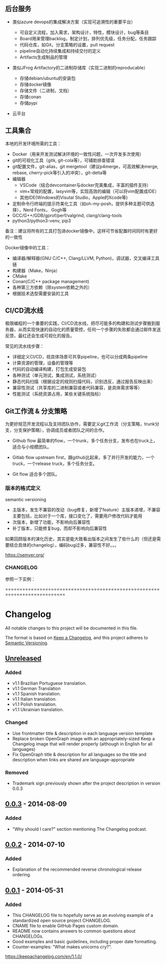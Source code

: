 ## 后台服务
- 类似azure devops的集成解决方案（实现可追溯性的重要平台）
  - 可自定义流程，加入需求，架构设计，特性，模块设计，bug等条目
  - Board用来管理backlog，制定计划，排列优先级，任务分配，任务跟踪
  - 代码仓库，如Git，分支策略的设置，pull request
  - pipeline自动化持续集成和持续交付的定义
  - Artifacts生成制品的管理

- 类似JFrog Artifactory的二进制存储库（实现二进制的reproducable）
  - 存储debian/ubuntu的安装包
  - 存储docker镜像
  - 存储文件（二进制，文档）
  - 存储conan
  - 存储pypi

- 云平台

## 工具集合
本地的开发环境所需的工具：
- Docker（用来开发测试解决环境的一致性问题，一次开发多次使用）
- git的可视化工具（gitk, git-cola等），可辅助排查错误
- git配置文件，git-alias，git mergetool（建议p4merge，可高效解决merge, rebase, cherry-pick等引入的冲突），git-delta等
- 编辑器
  - VSCode（结合devcontainer与docker完美集成，丰富的插件支持）
  - vim+常规的配置，lasyvim等，实现高效的编辑（可以将vim配置成IDE）
  - 其他IDE(Windows的Visutal Studio，Apple的Xcode等)
- 定制命令行终端的提示符美化工具（如oh-my-posh，提供多种主题可供选择），Nerd Fonts， Gogh等
- GCC/G++/GDB/gprof/perf/valgrind, clang/clang-tools
- python3/python3-venv, pip3

备注：建议将所有的工具打包进docker镜像中，这样可节省配置时间同时有更好的一致性

Docker镜像中的工具：
- 编译器/解释器(GNU C/C++, Clang/LLVM, Python)，调试器，交叉编译工具链
- 构建器（Make，Ninja）
- CMake
- Conan(C/C++ package management)
- 各种第三方依赖（除system依赖之外的）
- 根据技术选型需要安装的工具

## CI/CD流水线
极限编程的一个重要的实践，CI/CD流水线，把尽可能多的构建和测试步骤搬到服务器，从而实现快速的自动化的质量管控，任何一个步骤的失败都会通过邮件发送反馈，最红还会生成可视化的报告。

常见的流水线步骤：
- 详细定义CI/CD，视具体场景可共享pipeline，也可以分成两条pipeline
- 计算资源的管理，设备的管理等
- 代码的自动编译构建，打包生成安装包
- 各种测试（单元测试，集成测试，系统测试）
- 静态代码扫描（根据设定的规则扫描代码，识别违反，通过报告反映出来）
- 兼容性测试（共享库的二进制兼容或者代码兼容，是具体需求等等）
- 性能测试（系统资源占用，某些关键系统指标）

## Git工作流 & 分支策略
为更好规范开发流程以及支持团队协作，需要定义git工作流（分支策略，trunk分支，分支保护策略），协调成员或者团队之间的合作。

- Github flow
最简单的flow，一个trunk，多个任务分支，发布也在truck上，适合与小规模团队。

- Gitlab flow
upstream first，跟github比起来，多了并行开发的能力，一个truck，一个release truck，多个任务分支。

- Git flow
适合多个团队。

### 版本的格式定义
semantic versioning
- 主版本，发生不兼容的改动（bug修复，新增了feature）主版本递增，不兼容主要包括，比如对于一个库，接口变化了，需要用户修改代码才能用
- 次版本，新增了功能，不影响向后兼容性
- 补丁版本，只能修复bug，而却不影响向后兼容性

如果回顾版本的演化历史，其实是能大致看出版本之间发生了些什么的（但还是需要结合具体的changelog），编码bug过多，兼容性不好。。。

https://semver.org/

### CHANGELOG
参照一下实例：

===========================================================================
# Changelog

All notable changes to this project will be documented in this file.

The format is based on [Keep a Changelog](https://keepachangelog.com/en/1.1.0/),
and this project adheres to [Semantic Versioning](https://semver.org/spec/v2.0.0.html).

## [Unreleased]

### Added

- v1.1 Brazilian Portuguese translation.
- v1.1 German Translation
- v1.1 Spanish translation.
- v1.1 Italian translation.
- v1.1 Polish translation.
- v1.1 Ukrainian translation.

### Changed

- Use frontmatter title & description in each language version template
- Replace broken OpenGraph image with an appropriately-sized Keep a Changelog 
  image that will render properly (although in English for all languages)
- Fix OpenGraph title & description for all languages so the title and 
description when links are shared are language-appropriate

### Removed

- Trademark sign previously shown after the project description in version 0.0.3

## [0.0.3] - 2014-08-09

### Added

- "Why should I care?" section mentioning The Changelog podcast.

## [0.0.2] - 2014-07-10

### Added

- Explanation of the recommended reverse chronological release ordering.

## [0.0.1] - 2014-05-31

### Added

- This CHANGELOG file to hopefully serve as an evolving example of a
  standardized open source project CHANGELOG.
- CNAME file to enable GitHub Pages custom domain.
- README now contains answers to common questions about CHANGELOGs.
- Good examples and basic guidelines, including proper date formatting.
- Counter-examples: "What makes unicorns cry?".

[unreleased]: https://github.com/olivierlacan/keep-a-changelog/compare/v0.0.3...HEAD
[0.0.3]: https://github.com/olivierlacan/keep-a-changelog/compare/v0.0.2...v0.0.3
[0.0.2]: https://github.com/olivierlacan/keep-a-changelog/compare/v0.0.1...v0.0.2
[0.0.1]: https://github.com/olivierlacan/keep-a-changelog/releases/tag/v0.0.1

https://keepachangelog.com/en/1.1.0/

